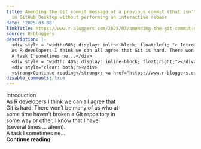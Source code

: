 ```yaml
---
title: Amending the Git commit message of a previous commit (that isn’t the most recent)
  in GitHub Desktop without performing an interactive rebase
date: '2025-03-08'
linkTitle: https://www.r-bloggers.com/2025/03/amending-the-git-commit-message-of-a-previous-commit-that-isnt-the-most-recent-in-github-desktop-without-performing-an-interactive-rebase/
source: R-bloggers
description: |-
  <div style = "width:60%; display: inline-block; float:left; "> Introduction<br />
  As R developers I think we can all agree that Git is hard. There won’t be many of us who at some time haven’t broken a Git repository in some way or other, I know that I have (several times … ahem).<br />
  A task I sometimes ne...</div>
  <div style = "width: 40%; display: inline-block; float:right;"></div>
  <div style="clear: both;"></div>
  <strong>Continue reading</strong>: <a href="https://www.r-bloggers.com/2025/03/amending-the-git-commit-message-of-a-previous-commit-that-isnt-the-most-recent-in-github-desktop-withou ...
disable_comments: true
---
```

<div style = "width:60%; display: inline-block; float:left; "> Introduction<br />
As R developers I think we can all agree that Git is hard. There won’t be many of us who at some time haven’t broken a Git repository in some way or other, I know that I have (several times … ahem).<br />
A task I sometimes ne...</div>
<div style = "width: 40%; display: inline-block; float:right;"></div>
<div style="clear: both;"></div>
<strong>Continue reading</strong>: <a href="https://www.r-bloggers.com/2025/03/amending-the-git-commit-message-of-a-previous-commit-that-isnt-the-most-recent-in-github-desktop-withou ...